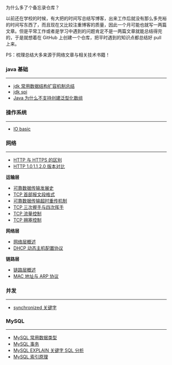 为什么多了个备忘录仓库？

以前还在学校的时候，有大把的时间写总结写博客，出来工作后就没有那么多充裕的时间写东西了，而且现在又比较注重博客的质量，因此一个月可能也就写一两篇文章。但是平常工作或者是学习中遇到的问题肯定不是一两篇文章就能总结得完的，于是就想着在 GitHub 上创建一个仓库，把平时遇到的知识点都总结好 pull 上来。

PS：梳理总结大多来源于网络文章与相关技术书籍！

### java 基础

<hr>

* [jdk 常用数据结构扩容机制总结](基础/jdk%20数据结构扩容总结.md) 
* [jdk spi](基础/jdk%20SPI.md) 
* [Java 为什么不支持创建泛型化数组](基础/泛型数组.md) 

### 操作系统

<hr>

* [IO basic](基础/IO%20模型.md) 

### 网络

<hr>

* [HTTP 与 HTTPS 的区别](网络/HTTP%20与%20HTTPS%20的区别.md) 
* [HTTP 1.0,1.1,2.0 版本对比](网络/HTTP1.0,1.1,2.0%20版本对比.md) 

**运输层**

* [可靠数据传输发展史](网络/运输层-可靠数据传输的发展.md)
* [TCP 首部报文段格式](网络/运输层-TCP%20首部报文段.md) 
* [可靠数据传输超时重传机制](网络/运输层-超时重传机制.md) 
* [TCP 三次握手与四次挥手](网络/运输层-TCP%20三次握手与四次挥手.md) 
* [TCP 流量控制](网络/运输层-TCP%20流量控制.md) 
* [TCP 拥塞控制](网络/运输层-TCP%20拥塞控制.md) 

**网络层**

* [网络层概述](网络/网络层-网络层概述.md) 
* [DHCP 动态主机配置协议](网络/网络层-DHCP.md) 

**链路层**

* [链路层概述](网络/链路层-链路层概述.md) 
* [MAC 地址与 ARP 协议](网络/链路层-MAC%20地址与%20ARP%20协议.md) 

### 并发

<hr>

* [synchronized 关键字](并发/synchronized.md) 

### MySQL

<hr>

* [MySQL 常用数据类型](mysql/MySQL%20常用数据类型.md)
* [MySQL 事务](mysql/事务.md) 
* [MySQL EXPLAIN 关键字 SQL 分析](mysql/EXPLAIN%20关键字.md) 
* [MySQL 索引原理](mysql/索引原理分析.md) 